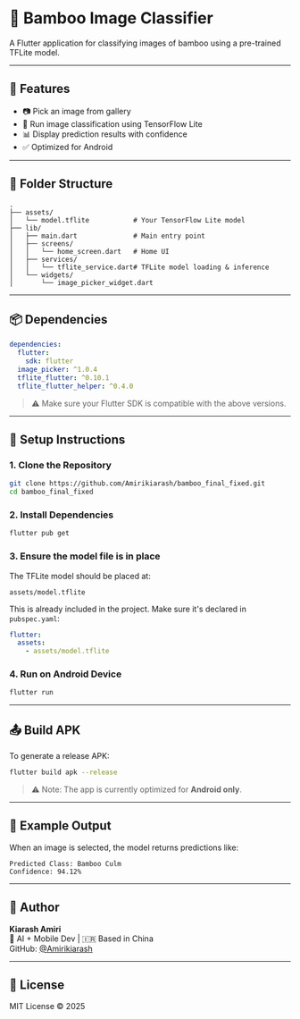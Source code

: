 # 📱 Bamboo Image Classifier

A Flutter application for classifying images of bamboo using a pre-trained TFLite model.

---

## 🚀 Features

- 📷 Pick an image from gallery  
- 🧠 Run image classification using TensorFlow Lite  
- 📊 Display prediction results with confidence  
- ✅ Optimized for Android

---

## 📂 Folder Structure

```plaintext
.
├── assets/
│   └── model.tflite           # Your TensorFlow Lite model
├── lib/
│   ├── main.dart              # Main entry point
│   ├── screens/
│   │   └── home_screen.dart   # Home UI
│   ├── services/
│   │   └── tflite_service.dart# TFLite model loading & inference
│   └── widgets/
│       └── image_picker_widget.dart
```

---

## 📦 Dependencies

```yaml
dependencies:
  flutter:
    sdk: flutter
  image_picker: ^1.0.4
  tflite_flutter: ^0.10.1
  tflite_flutter_helper: ^0.4.0
```

> ⚠️ Make sure your Flutter SDK is compatible with the above versions.

---

## 🔧 Setup Instructions

### 1. Clone the Repository

```bash
git clone https://github.com/Amirikiarash/bamboo_final_fixed.git
cd bamboo_final_fixed
```

### 2. Install Dependencies

```bash
flutter pub get
```

### 3. Ensure the model file is in place

The TFLite model should be placed at:

```
assets/model.tflite
```

This is already included in the project. Make sure it's declared in `pubspec.yaml`:

```yaml
flutter:
  assets:
    - assets/model.tflite
```

### 4. Run on Android Device

```bash
flutter run
```

---

## 📤 Build APK

To generate a release APK:

```bash
flutter build apk --release
```

> ⚠️ Note: The app is currently optimized for **Android only**.

---

## 📸 Example Output

When an image is selected, the model returns predictions like:

```text
Predicted Class: Bamboo Culm
Confidence: 94.12%
```

---

## 📍 Author

**Kiarash Amiri**  
🧠 AI + Mobile Dev | 🇮🇷 Based in China  
GitHub: [@Amirikiarash](https://github.com/Amirikiarash)

---

## 📃 License

MIT License © 2025